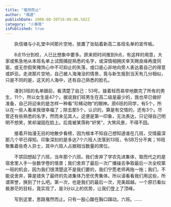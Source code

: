 ```yaml
---
title: "戛然而止"
author: "偶遇"
publishDate: 2008-08-30T16:06:06.502Z
category: "小事笺"
isPublished: true
---
```


<P style="TEXT-INDENT: 2em;">执信塘与小礼堂中间那片空地，放置了张贴着新高二各班名单的宣传板。</P>
<P style="TEXT-INDENT: 2em;">8点15分到校，人已比想象中要多。原来把时间推到9点，有这样的用意，大家或焦急地从本班名单上试图捕捉熟悉的名字，或深情相拥庆幸天赐良缘再度同窗，或无奈假笑掩饰心中不可抑止的失落，或口是心非地向旁人表达着自己的得意或妒忌。走进那片空地，自己被人海淹没的情景，竟与新生报到当天有几分相似，只是不同的是，这天的人海中，还有自己熟悉的脸孔。</P>
<P style="TEXT-INDENT: 2em;">凑到3班的名单跟前，看清楚了自己：53号。接着轻而易举地数完了所有的男生，11个，所以女生是47个。据说我们班男生在高二级是最少的，我也早已做好准备，自己将迎来的是怎样一种看“珍稀动物”的眼神。原6班的同学，有5个，所以在一些人看来我很幸福了；除去那5个，认识的，算是有交情的，还有3个。尽管还有些熟悉的名字，然而未见其人。这便是第一印象，无法表达，只记得自己明明不想笑，笑却凝固在脸上。后竟被某霈称“奸笑”，大煞风景，不得不囧。</P>
<P style="TEXT-INDENT: 2em;">接着开始漫无目的地散步看榜，因为根本不知自己想知道谁在几班，交情最深那几个早已得知。印象深刻的是多达7个六班人流落到13班，令SB万分不爽；16班聚集着些奇人异士，其中六班人占据相当数量的席位。</P>
<P style="TEXT-INDENT: 2em;">不禁回想起了六班，当年那个六班。我们舍弃了学农先进集体，取而代之的是宿舍里人手一张数学卷的情景；我们舍弃了最后一次广播操去争取最后一次全校第一班的机会，因为我们很清楚这不是我们要的，我们宁愿老师再拖一拖；我们，不能说舍弃，算是错失了最终的先进集体乃至优秀集体。所以请看看我们用这些，所谓荣誉，换到了什么吧。第一次，也是我们的最后一次，完美超越。一个原已看似极渺茫的目标，竟实现了，是3分以上的优势，让我们登上了顶峰。</P>
<P style="TEXT-INDENT: 2em;">写到这里，思路戛然而止。只有一股心酸在胸口蹿动。六班。......</P>